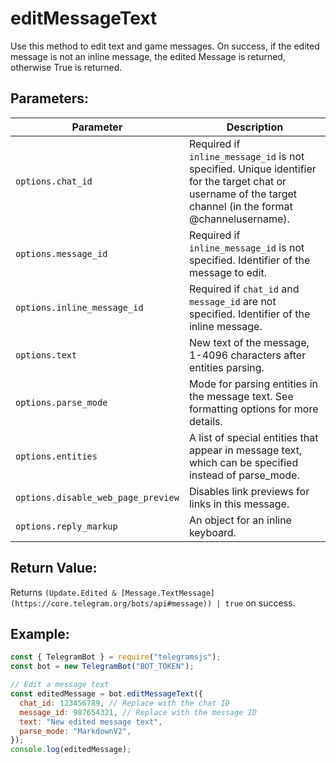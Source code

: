 # editMessageText

Use this method to edit text and game messages. On success, if the edited message is not an inline message, the edited Message is returned, otherwise True is returned.

## Parameters:

| Parameter                          | Description                                                                                                                                                 |
| ---------------------------------- | ----------------------------------------------------------------------------------------------------------------------------------------------------------- |
| `options.chat_id`                  | Required if `inline_message_id` is not specified. Unique identifier for the target chat or username of the target channel (in the format @channelusername). |
| `options.message_id`               | Required if `inline_message_id` is not specified. Identifier of the message to edit.                                                                        |
| `options.inline_message_id`        | Required if `chat_id` and `message_id` are not specified. Identifier of the inline message.                                                                 |
| `options.text`                     | New text of the message, 1-4096 characters after entities parsing.                                                                                          |
| `options.parse_mode`               | Mode for parsing entities in the message text. See formatting options for more details.                                                                     |
| `options.entities`                 | A list of special entities that appear in message text, which can be specified instead of parse_mode.                                                       |
| `options.disable_web_page_preview` | Disables link previews for links in this message.                                                                                                           |
| `options.reply_markup`             | An object for an inline keyboard.                                                                                                                           |

## Return Value:

Returns `(Update.Edited & [Message.TextMessage](https://core.telegram.org/bots/api#message)) | true` on success.

## Example:

```javascript
const { TelegramBot } = require("telegramsjs");
const bot = new TelegramBot("BOT_TOKEN");

// Edit a message text
const editedMessage = bot.editMessageText({
  chat_id: 123456789, // Replace with the chat ID
  message_id: 987654321, // Replace with the message ID
  text: "New edited message text",
  parse_mode: "MarkdownV2",
});
console.log(editedMessage);
```
